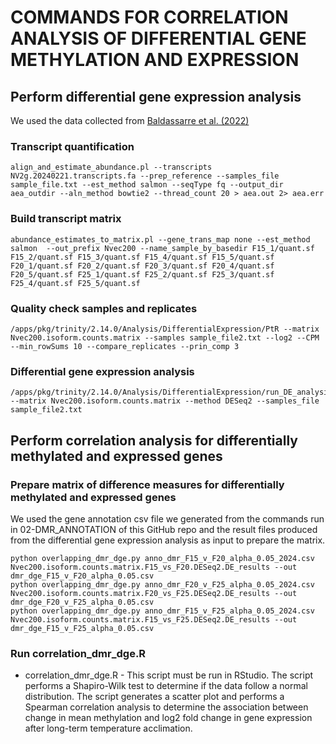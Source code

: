 # COMMANDS FOR CORRELATION ANALYSIS OF DIFFERENTIAL GENE METHYLATION AND EXPRESSION

## Perform differential gene expression analysis
We used the data collected from [Baldassarre et al. (2022)](https://www.ncbi.nlm.nih.gov/geo/query/acc.cgi?acc=GSE168938)
### Transcript quantification
```
align_and_estimate_abundance.pl --transcripts NV2g.20240221.transcripts.fa --prep_reference --samples_file sample_file.txt --est_method salmon --seqType fq --output_dir aea_outdir --aln_method bowtie2 --thread_count 20 > aea.out 2> aea.err
```
### Build transcript matrix
```
abundance_estimates_to_matrix.pl --gene_trans_map none --est_method salmon  --out_prefix Nvec200 --name_sample_by_basedir F15_1/quant.sf F15_2/quant.sf F15_3/quant.sf F15_4/quant.sf F15_5/quant.sf F20_1/quant.sf F20_2/quant.sf F20_3/quant.sf F20_4/quant.sf F20_5/quant.sf F25_1/quant.sf F25_2/quant.sf F25_3/quant.sf F25_4/quant.sf F25_5/quant.sf
```
### Quality check samples and replicates
```
/apps/pkg/trinity/2.14.0/Analysis/DifferentialExpression/PtR --matrix Nvec200.isoform.counts.matrix --samples sample_file2.txt --log2 --CPM --min_rowSums 10 --compare_replicates --prin_comp 3
```
### Differential gene expression analysis
```
/apps/pkg/trinity/2.14.0/Analysis/DifferentialExpression/run_DE_analysis.pl --matrix Nvec200.isoform.counts.matrix --method DESeq2 --samples_file sample_file2.txt
```
## Perform correlation analysis for differentially methylated and expressed genes
### Prepare matrix of difference measures for differentially methylated and expressed genes
We used the gene annotation csv file we generated from the commands run in 02-DMR_ANNOTATION of this GitHub repo and the result files produced from the differential gene expression analysis as input to prepare the matrix.
```
python overlapping_dmr_dge.py anno_dmr_F15_v_F20_alpha_0.05_2024.csv Nvec200.isoform.counts.matrix.F15_vs_F20.DESeq2.DE_results --out dmr_dge_F15_v_F20_alpha_0.05.csv
python overlapping_dmr_dge.py anno_dmr_F20_v_F25_alpha_0.05_2024.csv Nvec200.isoform.counts.matrix.F20_vs_F25.DESeq2.DE_results --out dmr_dge_F20_v_F25_alpha_0.05.csv
python overlapping_dmr_dge.py anno_dmr_F15_v_F25_alpha_0.05_2024.csv Nvec200.isoform.counts.matrix.F15_vs_F25.DESeq2.DE_results --out dmr_dge_F15_v_F25_alpha_0.05.csv
```
### Run correlation_dmr_dge.R
* correlation_dmr_dge.R - This script must be run in RStudio. The script performs a Shapiro-Wilk test to determine if the data follow a normal distribution. The script generates a scatter plot and performs a Spearman correlation analysis to determine the association between change in mean methylation and log2 fold change in gene expression after long-term temperature acclimation.

